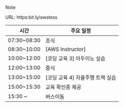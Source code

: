 

> [!NOTE]  
> URL: https:bit.ly/awstess

| 시간 | 주요 일정 |
| ---- | ---- |
| 07:30~08:30 | 조식 |
| 08:30~10:00 | [AWS Instructor] |
| 10:00~12:00 | [코딩 교육 3] 아두이노 실습 |
| 12:00~13:00 | 중식 |
| 13:00~15:00 | [코딩 교육 4] 자율주행 트랙 실습 |
| 15:00~15:30 | 교육 확인증 제공 |
| 15:30 ~ | 버스이동 |

